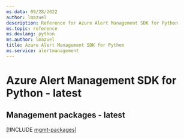 ```yaml
---
ms.data: 09/28/2022
author: lmazuel
description: Reference for Azure Alert Management SDK for Python
ms.topic: reference
ms.devlang: python
ms.author: lmazuel
title: Azure Alert Management SDK for Python
ms.service: alertmanagement
---
```

# Azure Alert Management SDK for Python - latest

## Management packages - latest
[!INCLUDE [mgmt-packages](alert-management-mgmt-index.md)]
